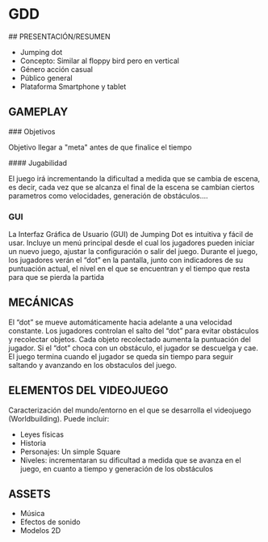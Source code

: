 # GDD

## PRESENTACIÓN/RESUMEN

- Jumping dot
- Concepto: Similar al floppy bird pero en vertical
- Género acción casual
- Público general
- Plataforma Smartphone y tablet


## GAMEPLAY

### Objetivos

Objetivo llegar a "meta" antes de que finalice el tiempo

#### Jugabilidad

El juego irá incrementando la dificultad a medida que se cambia de escena, es decir, cada vez que se alcanza el final de la escena se cambian ciertos parametros como velocidades, generación de obstáculos....


### GUI

La Interfaz Gráfica de Usuario (GUI) de Jumping Dot es intuitiva y fácil de usar. Incluye un menú principal desde el cual los jugadores pueden iniciar un nuevo juego, ajustar la configuración o salir del juego. Durante el juego, los jugadores verán el “dot” en la pantalla, junto con indicadores de su puntuación actual, el nivel en el que se encuentran y el tiempo que resta para que se pierda la partida

## MECÁNICAS

El “dot” se mueve automáticamente hacia adelante a una velocidad constante. Los jugadores controlan el salto del “dot” para evitar obstáculos y recolectar objetos. Cada objeto recolectado aumenta la puntuación del jugador. Si el “dot” choca con un obstáculo, el jugador se descuelga y cae. El juego termina cuando el jugador se queda sin tiempo para seguir saltando y avanzando en los obstaculos del juego.

## ELEMENTOS DEL VIDEOJUEGO

Caracterización del mundo/entorno en el que se desarrolla el videojuego (Worldbuilding). Puede incluir:

- Leyes físicas
- Historia
- Personajes: Un simple Square
- Niveles: incrementaran su dificultad a medida que se avanza en el juego, en cuanto a tiempo y generación de los obstáculos



## ASSETS

- Música
- Efectos de sonido
- Modelos 2D
